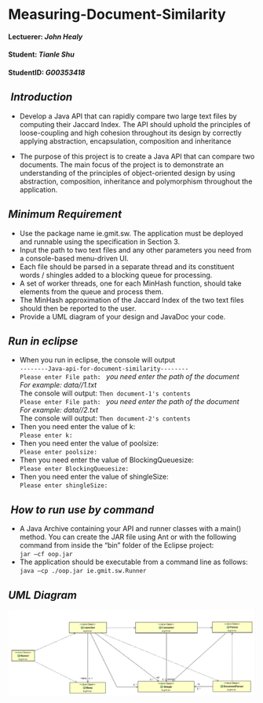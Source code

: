 # Measuring-Document-Similarity

####  Lectuerer: *John Healy*
####  Student:   *Tianle Shu* 
####  StudentID: *G00353418*

##  *Introduction*
* Develop a Java API that can rapidly compare two large text files by computing their Jaccard Index. The API should uphold the principles of loose-coupling and high cohesion throughout its design by correctly applying abstraction, encapsulation, composition and inheritance

* The purpose of this project is to create a Java API that can compare two documents. The main focus of the project is to demonstrate an understanding of the principles of object-oriented design by using abstraction, composition, inheritance and polymorphism throughout the application. 

##  *Minimum Requirement*
* Use the package name ie.gmit.sw. The application must be deployed and runnable using the specification in Section 3.
* Input the path to two text files and any other parameters you need from a console-based menu-driven UI.
* Each file should be parsed in a separate thread and its constituent words / shingles added to a blocking queue for processing.
* A set of worker threads, one for each MinHash function, should take elements from the queue and process them.
* The MinHash approximation of the Jaccard Index of the two text files should then be reported to the user.
* Provide a UML diagram of your design and JavaDoc your code.

##  *Run in eclipse*
* When you run in eclipse, the console will output <br />
 `--------Java-api-for-document-similarity--------` <br />
 `Please enter File path: `
 *you need enter the path of the document* <br />
 *For example: data//1.txt* <br />
 The console will output: `Then document-1's contents` <br />
 `Please enter File path: `
 *you need enter the path of the document* <br />
 *For example: data//2.txt* <br />
 The console will output: `Then document-2's contents` <br />
* Then you need enter the value of k: <br />
  `Please enter k:` 
* Then you need enter the value of poolsize: <br />
  `Please enter poolsize:`
* Then you need enter the value of BlockingQueuesize: <br />
  `Please enter BlockingQueuesize:`
* Then you need enter the value of shingleSize: <br />
  `Please enter shingleSize:`

##  *How to run use by command*
* A Java Archive containing your API and runner classes with a main() method. You can create the JAR file using Ant or with the following command from inside the “bin” folder of the Eclipse project: <br />
`jar –cf oop.jar `
* The application should be executable from a command line as follows:  <br />
`java –cp ./oop.jar ie.gmit.sw.Runner`



## *UML Diagram*
![UML](https://github.com/Tianle97/Orient-Object-Project2017/blob/master/Design-Diagram/Design-Diagram.png)
